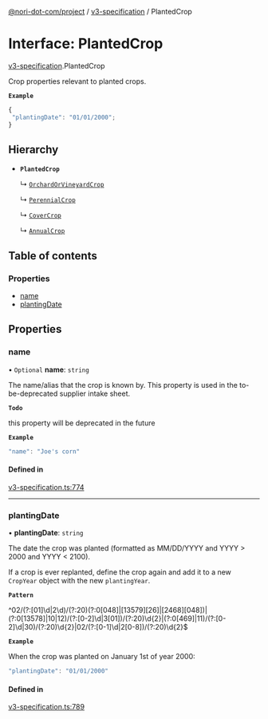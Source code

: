 [@nori-dot-com/project](../README.md) / [v3-specification](../modules/v3_specification.md) / PlantedCrop

# Interface: PlantedCrop

[v3-specification](../modules/v3_specification.md).PlantedCrop

Crop properties relevant to planted crops.

**`Example`**

```js
{
 "plantingDate": "01/01/2000";
}
```

## Hierarchy

- **`PlantedCrop`**

  ↳ [`OrchardOrVineyardCrop`](v3_specification.OrchardOrVineyardCrop.md)

  ↳ [`PerennialCrop`](v3_specification.PerennialCrop.md)

  ↳ [`CoverCrop`](v3_specification.CoverCrop.md)

  ↳ [`AnnualCrop`](v3_specification.AnnualCrop.md)

## Table of contents

### Properties

- [name](v3_specification.PlantedCrop.md#name)
- [plantingDate](v3_specification.PlantedCrop.md#plantingdate)

## Properties

### name

• `Optional` **name**: `string`

The name/alias that the crop is known by. This property is used in the to-be-deprecated supplier intake sheet.

**`Todo`**

this property will be deprecated in the future

**`Example`**

```js
"name": "Joe's corn"
```

#### Defined in

[v3-specification.ts:774](https://github.com/nori-dot-eco/nori-dot-com/blob/aa5eddd/packages/project/src/v3-specification.ts#L774)

___

### plantingDate

• **plantingDate**: `string`

The date the crop was planted (formatted as MM/DD/YYYY and YYYY > 2000 and YYYY < 2100).

If a crop is ever replanted, define the crop again and add it to a new `CropYear` object with the new `plantingYear`.

**`Pattern`**

^02/(?:[01]\d|2\d)/(?:20)(?:0[048]|[13579][26]|[2468][048])|(?:0[13578]|10|12)/(?:[0-2]\d|3[01])/(?:20)\d{2}|(?:0[469]|11)/(?:[0-2]\d|30)/(?:20)\d{2}|02/(?:[0-1]\d|2[0-8])/(?:20)\d{2}$

**`Example`**

<caption>When the crop was planted on January 1st of year 2000:</caption>

```js
"plantingDate": "01/01/2000"
```

#### Defined in

[v3-specification.ts:789](https://github.com/nori-dot-eco/nori-dot-com/blob/aa5eddd/packages/project/src/v3-specification.ts#L789)
